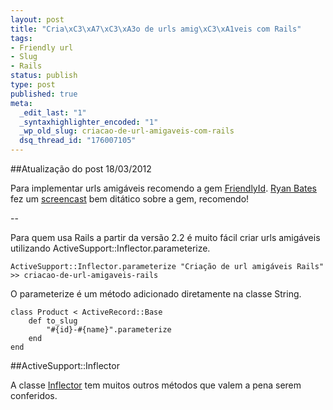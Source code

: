 ```yaml
--- 
layout: post
title: "Cria\xC3\xA7\xC3\xA3o de urls amig\xC3\xA1veis com Rails"
tags: 
- Friendly url
- Slug
- Rails
status: publish
type: post
published: true
meta: 
  _edit_last: "1"
  _syntaxhighlighter_encoded: "1"
  _wp_old_slug: criacao-de-url-amigaveis-com-rails
  dsq_thread_id: "176007105"
---
```

##Atualização do post 18/03/2012

Para implementar urls amigáveis recomendo a gem [FriendlyId](https://github.com/norman/friendly_id). [Ryan Bates](https://twitter.com/#!/rbates) fez um [screencast](http://railscasts.com/episodes/314-pretty-urls-with-friendlyid) bem ditático sobre a gem, recomendo!

--

Para quem usa Rails a partir da versão 2.2 é muito fácil criar urls amigáveis utilizando ActiveSupport::Inflector.parameterize.

    ActiveSupport::Inflector.parameterize "Criação de url amigáveis Rails"
    >> criacao-de-url-amigaveis-rails

O parameterize é um método adicionado diretamente na classe String.

    class Product < ActiveRecord::Base
        def to_slug
            "#{id}-#{name}".parameterize
        end
    end

##ActiveSupport::Inflector

A classe [Inflector](http://api.rubyonrails.org/classes/ActiveSupport/Inflector.html) tem muitos outros métodos que valem a pena serem conferidos.